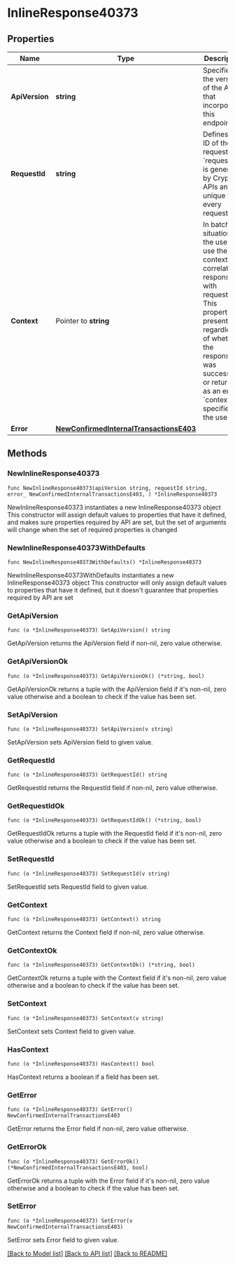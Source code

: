 # InlineResponse40373

## Properties

Name | Type | Description | Notes
------------ | ------------- | ------------- | -------------
**ApiVersion** | **string** | Specifies the version of the API that incorporates this endpoint. | 
**RequestId** | **string** | Defines the ID of the request. The &#x60;requestId&#x60; is generated by Crypto APIs and it&#39;s unique for every request. | 
**Context** | Pointer to **string** | In batch situations the user can use the context to correlate responses with requests. This property is present regardless of whether the response was successful or returned as an error. &#x60;context&#x60; is specified by the user. | [optional] 
**Error** | [**NewConfirmedInternalTransactionsE403**](NewConfirmedInternalTransactionsE403.md) |  | 

## Methods

### NewInlineResponse40373

`func NewInlineResponse40373(apiVersion string, requestId string, error_ NewConfirmedInternalTransactionsE403, ) *InlineResponse40373`

NewInlineResponse40373 instantiates a new InlineResponse40373 object
This constructor will assign default values to properties that have it defined,
and makes sure properties required by API are set, but the set of arguments
will change when the set of required properties is changed

### NewInlineResponse40373WithDefaults

`func NewInlineResponse40373WithDefaults() *InlineResponse40373`

NewInlineResponse40373WithDefaults instantiates a new InlineResponse40373 object
This constructor will only assign default values to properties that have it defined,
but it doesn't guarantee that properties required by API are set

### GetApiVersion

`func (o *InlineResponse40373) GetApiVersion() string`

GetApiVersion returns the ApiVersion field if non-nil, zero value otherwise.

### GetApiVersionOk

`func (o *InlineResponse40373) GetApiVersionOk() (*string, bool)`

GetApiVersionOk returns a tuple with the ApiVersion field if it's non-nil, zero value otherwise
and a boolean to check if the value has been set.

### SetApiVersion

`func (o *InlineResponse40373) SetApiVersion(v string)`

SetApiVersion sets ApiVersion field to given value.


### GetRequestId

`func (o *InlineResponse40373) GetRequestId() string`

GetRequestId returns the RequestId field if non-nil, zero value otherwise.

### GetRequestIdOk

`func (o *InlineResponse40373) GetRequestIdOk() (*string, bool)`

GetRequestIdOk returns a tuple with the RequestId field if it's non-nil, zero value otherwise
and a boolean to check if the value has been set.

### SetRequestId

`func (o *InlineResponse40373) SetRequestId(v string)`

SetRequestId sets RequestId field to given value.


### GetContext

`func (o *InlineResponse40373) GetContext() string`

GetContext returns the Context field if non-nil, zero value otherwise.

### GetContextOk

`func (o *InlineResponse40373) GetContextOk() (*string, bool)`

GetContextOk returns a tuple with the Context field if it's non-nil, zero value otherwise
and a boolean to check if the value has been set.

### SetContext

`func (o *InlineResponse40373) SetContext(v string)`

SetContext sets Context field to given value.

### HasContext

`func (o *InlineResponse40373) HasContext() bool`

HasContext returns a boolean if a field has been set.

### GetError

`func (o *InlineResponse40373) GetError() NewConfirmedInternalTransactionsE403`

GetError returns the Error field if non-nil, zero value otherwise.

### GetErrorOk

`func (o *InlineResponse40373) GetErrorOk() (*NewConfirmedInternalTransactionsE403, bool)`

GetErrorOk returns a tuple with the Error field if it's non-nil, zero value otherwise
and a boolean to check if the value has been set.

### SetError

`func (o *InlineResponse40373) SetError(v NewConfirmedInternalTransactionsE403)`

SetError sets Error field to given value.



[[Back to Model list]](../README.md#documentation-for-models) [[Back to API list]](../README.md#documentation-for-api-endpoints) [[Back to README]](../README.md)



